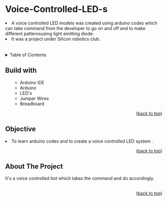 # Voice-Controlled-LED-s
<li>A voice controlled LED models was created using arduino codes which can take command from the developer to go on and off and to make different patternsusing light emitting diode.</li>
<li>It was a project under Silicon robotics club.</li>
<br>
  <br>

<!-- TABLE OF CONTENTS -->

<details>
  <summary>Table of Contents</summary>
  <ol>
    <ul>
       <li><a href="#built-with">Built With</a></li>
      <li><a href="#Objective">Objective</a></li>
      <li><a href="#about-the-project">About The Project</a></li>
      </ul>
  </ol>
</details>

<!-- Built with -->
## Build with
<ol>
    <ul>
      <li>Arduino IDE</li>
      <li>Arduino </li>
      <li>LED's</li>
      <li>Jumper Wires</li>
      <li>Breadboard</li>
     <!-- <li><a href="https://www.javascript.com/">JavaScript</a></li> -->
      </ul>
  <p align="right">(<a href="#Voice-Controlled-LED-s">back to top</a>)</p>
  </ol>
  
## Objective
<li>To learn arduino codes and to create a voice controlled LED system .</li>
<p align="right">(<a href="#Voice-Controlled-LED-s">back to top</a>)</p>


<!-- ABOUT THE PROJECT -->
## About The Project
It's a voice controlled bot which takes the command and do accordingly.
<br>
<br>



<p align="right">(<a href="#Voice-Controlled-LED-s">back to top</a>)</p>





